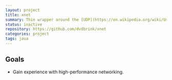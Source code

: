 ```yaml
---
layout: project
title: xnet
summary: Thin wrapper around the [UDP](https://en.wikipedia.org/wiki/User_Datagram_Protocol) protocol. Supports multiple levels of sending UDP packets reliable. Influenced by [Lidgren Network Library](https://github.com/lidgren/lidgren-network-gen3).
status: inactive
repository: https://github.com/dvdbrink/xnet
categories: project
tags: java
---
```


## Goals
* Gain experience with high-performance networking.
